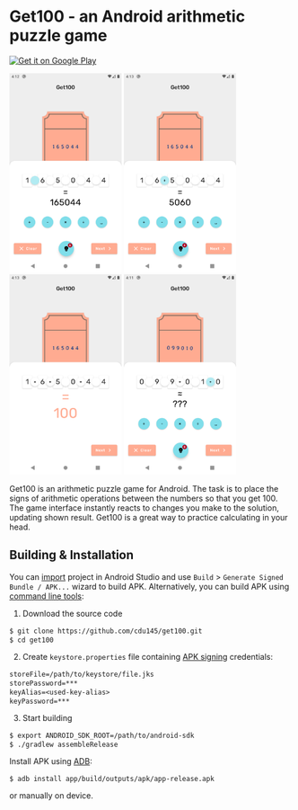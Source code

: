 # Get100 - an Android arithmetic puzzle game
[<img alt='Get it on Google Play' src='https://play.google.com/intl/en_us/badges/images/generic/en_badge_web_generic.png' height='80px'/>](https://play.google.com/store/apps/details?id=cdu145.tickets)

<img src="./assets/gfx/screenshots/en-US/1.png" alt="1" width="200"> <img src="./assets/gfx/screenshots/en-US/2.png" alt="2" width="200"> <img src="./assets/gfx/screenshots/en-US/3.png" alt="3" width="200"> <img src="./assets/gfx/screenshots/en-US/4.png" alt="4" width="200">

Get100 is an arithmetic puzzle game for Android.
The task is to place the signs of arithmetic operations between the numbers so that you get 100.
The game interface instantly reacts to changes you make to the solution, updating shown result.
Get100 is a great way to practice calculating in your head.

## Building & Installation
You can [import](https://developer.android.com/studio/intro/migrate#import_a_gradle-based_intellij_project) project
in Android Studio and use ```Build``` > ```Generate Signed Bundle / APK...``` wizard to build APK.
Alternatively, you can build APK using [command line tools](https://developer.android.com/studio#downloads):
1. Download the source code
```
$ git clone https://github.com/cdu145/get100.git
$ cd get100
```

2. Create ```keystore.properties``` file containing [APK signing](https://developer.android.com/studio/publish/app-signing) credentials:
```
storeFile=/path/to/keystore/file.jks
storePassword=***
keyAlias=<used-key-alias>
keyPassword=***
```

3. Start building
```
$ export ANDROID_SDK_ROOT=/path/to/android-sdk
$ ./gradlew assembleRelease
```

Install APK using [ADB](https://developer.android.com/studio/command-line/adb):
```
$ adb install app/build/outputs/apk/app-release.apk
```
or manually on device.
